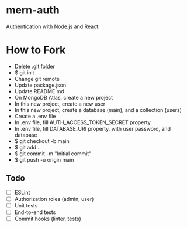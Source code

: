 # mern-auth

Authentication with Node.js and React.

# How to Fork

- Delete .git folder
- $ git init
- Change git remote
- Update package.json
- Update README.md
- On MongoDB Atlas, create a new project
- In this new project, create a new user
- In this new project, create a database (main), and a collection (users)
- Create a .env file
- In .env file, fill AUTH_ACCESS_TOKEN_SECRET property
- In .env file, fill DATABASE_URI property, with user password, and database
- $ git checkout -b main
- $ git add .
- $ git commit -m "Initial commit"
- $ git push -u origin main

## Todo

- [ ] ESLint
- [ ] Authorization roles (admin, user)
- [ ] Unit tests
- [ ] End-to-end tests
- [ ] Commit hooks (linter, tests)

